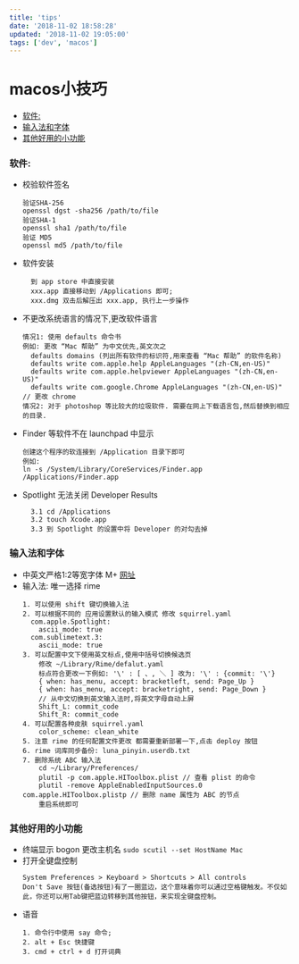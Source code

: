 ```yaml
---
title: 'tips'
date: '2018-11-02 18:58:28'
updated: '2018-11-02 19:05:00'
tags: ['dev', 'macos']
---
```

# macos小技巧

<!-- MarkdownTOC -->

- [软件:](#%E8%BD%AF%E4%BB%B6)
- [输入法和字体](#%E8%BE%93%E5%85%A5%E6%B3%95%E5%92%8C%E5%AD%97%E4%BD%93)
- [其他好用的小功能](#%E5%85%B6%E4%BB%96%E5%A5%BD%E7%94%A8%E7%9A%84%E5%B0%8F%E5%8A%9F%E8%83%BD)

<!-- /MarkdownTOC -->

<a id="%E8%BD%AF%E4%BB%B6"></a>
### 软件:
-   校验软件签名
    ```
    验证SHA-256
    openssl dgst -sha256 /path/to/file
    验证SHA-1
    openssl sha1 /path/to/file
    验证 MD5
    openssl md5 /path/to/file
    ```
-   软件安装
    ```
      到 app store 中直接安装
      xxx.app 直接移动到 /Applications 即可;
      xxx.dmg 双击后解压出 xxx.app, 执行上一步操作
    ```
-   不更改系统语言的情况下,更改软件语言
    ```
    情况1: 使用 defaults 命令书
    例如: 更改 “Mac 帮助” 为中文优先,英文次之
      defaults domains (列出所有软件的标识符,用来查看 “Mac 帮助” 的软件名称)
      defaults write com.apple.help AppleLanguages "(zh-CN,en-US)"
      defaults write com.apple.helpviewer AppleLanguages "(zh-CN,en-US)"
      defaults write com.google.Chrome AppleLanguages "(zh-CN,en-US)" // 更改 chrome
    情况2: 对于 photoshop 等比较大的垃圾软件. 需要在网上下载语言包,然后替换到相应的目录.
    ```
-   Finder 等软件不在 launchpad 中显示
    ```
    创建这个程序的软连接到 /Application 目录下即可
    例如:
    ln -s /System/Library/CoreServices/Finder.app /Applications/Finder.app
    ```

-   Spotlight 无法关闭 Developer Results
    ```
      3.1 cd /Applications
      3.2 touch Xcode.app
      3.3 到 Spotlight 的设置中将 Developer 的对勾去掉
    ```

<a id="%E8%BE%93%E5%85%A5%E6%B3%95%E5%92%8C%E5%AD%97%E4%BD%93"></a>
### 输入法和字体
-   中英文严格1:2等宽字体 M+ [网址](http://mplus-fonts.osdn.jp/about.html)
-   输入法: 唯一选择 rime
    ```
    1. 可以使用 shift 键切换输入法
    2. 可以根据不同的 应用设置默认的输入模式 修改 squirrel.yaml
      com.apple.Spotlight:
        ascii_mode: true
      com.sublimetext.3:
        ascii_mode: true
    3. 可以配置中文下使用英文标点,使用中括号切换候选页
        修改 ~/Library/Rime/defalut.yaml
        标点符合更改一下例如: '\' : [ 、, ＼ ] 改为: '\' : {commit: '\'}
        { when: has_menu, accept: bracketleft, send: Page_Up }
        { when: has_menu, accept: bracketright, send: Page_Down }
        // 从中文切换到英文输入法时,将英文字母自动上屏
        Shift_L: commit_code
        Shift_R: commit_code
    4. 可以配置各种皮肤 squirrel.yaml
        color_scheme: clean_white
    5. 注意 rime 的任何配置文件更改 都需要重新部署一下,点击 deploy 按钮
    6. rime 词库同步备份: luna_pinyin.userdb.txt
    7. 删除系统 ABC 输入法
        cd ~/Library/Preferences/
        plutil -p com.apple.HIToolbox.plist // 查看 plist 的命令
        plutil -remove AppleEnabledInputSources.0 com.apple.HIToolbox.plistp // 删除 name 属性为 ABC 的节点
        重启系统即可
    ```

<a id="%E5%85%B6%E4%BB%96%E5%A5%BD%E7%94%A8%E7%9A%84%E5%B0%8F%E5%8A%9F%E8%83%BD"></a>
### 其他好用的小功能
-   终端显示 bogon 更改主机名 `sudo scutil --set HostName Mac`
-   打开全键盘控制
    ```
    System Preferences > Keyboard > Shortcuts > All controls
    Don't Save 按钮(备选按钮)有了一圈蓝边，这个意味着你可以通过空格键触发。不仅如此，你还可以用Tab键把蓝边转移到其他按钮，来实现全键盘控制。
    ```
-   语音
    ```
    1. 命令行中使用 say 命令;
    2. alt + Esc 快捷键
    3. cmd + ctrl + d 打开词典
    ```

